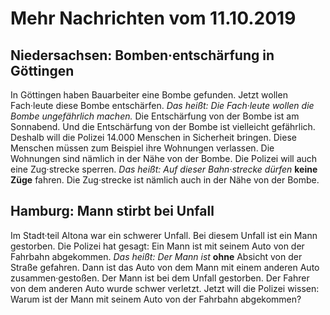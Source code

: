 # Mehr Nachrichten vom 11.10.2019


## Niedersachsen: Bomben·entschärfung in Göttingen
In Göttingen haben Bauarbeiter eine Bombe gefunden. Jetzt wollen Fach·leute diese Bombe entschärfen. *Das heißt:*   *Die Fach·leute wollen die Bombe ungefährlich machen.*  Die Entschärfung von der Bombe ist am Sonnabend. Und die Entschärfung von der Bombe ist vielleicht gefährlich. Deshalb will die Polizei 14.000 Menschen in Sicherheit bringen. Diese Menschen müssen zum Beispiel ihre Wohnungen verlassen. Die Wohnungen sind nämlich in der Nähe von der Bombe. Die Polizei will auch eine Zug·strecke sperren. *Das heißt:*   *Auf dieser Bahn·strecke dürfen*  **keine Züge** fahren. Die Zug·strecke ist nämlich auch in der Nähe von der Bombe. 

## Hamburg: Mann stirbt bei Unfall
Im Stadt·teil Altona war ein schwerer Unfall. Bei diesem Unfall ist ein Mann gestorben. Die Polizei hat gesagt: Ein Mann ist mit seinem Auto von der Fahrbahn abgekommen.  *Das heißt:*   *Der Mann ist*  **ohne** Absicht von der Straße gefahren. Dann ist das Auto von dem Mann mit einem anderen Auto zusammen·gestoßen. Der Mann ist bei dem Unfall gestorben. Der Fahrer von dem anderen Auto wurde schwer verletzt. Jetzt will die Polizei wissen: Warum ist der Mann mit seinem Auto von der Fahrbahn abgekommen? 
